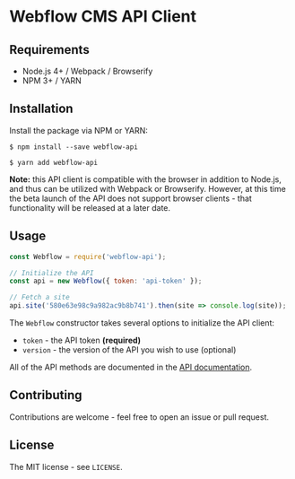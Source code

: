 # Webflow CMS API Client

## Requirements

* Node.js 4+ / Webpack / Browserify
* NPM 3+ / YARN

## Installation

Install the package via NPM or YARN:

```shell
$ npm install --save webflow-api

$ yarn add webflow-api
```

**Note:** this API client is compatible with the browser in addition to Node.js, and thus can be utilized with Webpack or Browserify.  However, at this time the beta launch of the API does not support browser clients - that functionality will be released at a later date.

## Usage

```javascript
const Webflow = require('webflow-api');

// Initialize the API
const api = new Webflow({ token: 'api-token' });

// Fetch a site
api.site('580e63e98c9a982ac9b8b741').then(site => console.log(site));
```

The `Webflow` constructor takes several options to initialize the API client:

* `token` - the API token **(required)**
* `version` - the version of the API you wish to use (optional)

All of the API methods are documented in the [API documentation](https://developers.webflow.com).

## Contributing

Contributions are welcome - feel free to open an issue or pull request.

## License

The MIT license - see `LICENSE`.

